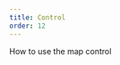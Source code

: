 ```yaml
---
title: Control
order: 12
---
```

How to use the map control

<playground path='tutorial/control/demo/amap.js' rid='map'></playground>